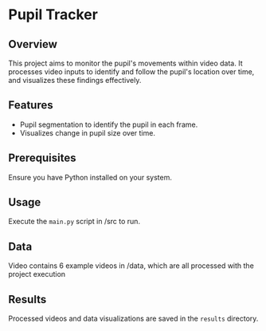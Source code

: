 # Pupil Tracker

## Overview
This project aims to monitor the pupil's movements within video data. It processes video inputs to identify and follow the pupil's location over time, and visualizes these findings effectively.

## Features
- Pupil segmentation to identify the pupil in each frame.
- Visualizes change in pupil size over time.

## Prerequisites
Ensure you have Python installed on your system.

## Usage
Execute the `main.py` script in /src to run.

## Data
Video contains 6 example videos in /data, which are all processed with the project execution

## Results
Processed videos and data visualizations are saved in the `results` directory.
